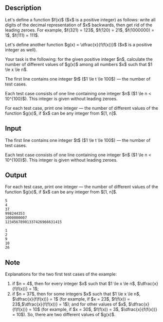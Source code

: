 ## Description

<div><p>Let's define a function $f(x)$ ($x$ is a positive integer) as follows: write all digits of the decimal representation of $x$ backwards, then get rid of the leading zeroes. For example, $f(321) = 123$, $f(120) = 21$, $f(1000000) = 1$, $f(111) = 111$.</p><p>Let's define another function $g(x) = \dfrac{x}{f(f(x))}$ ($x$ is a positive integer as well).</p><p>Your task is the following: for the given positive integer $n$, calculate the number of different values of $g(x)$ among all numbers $x$ such that $1 \le x \le n$.</p></div><div class="input-specification"><p>The first line contains one integer $t$ ($1 \le t \le 100$) — the number of test cases.</p><p>Each test case consists of one line containing one integer $n$ ($1 \le n &lt; 10^{100}$). This integer is given without leading zeroes.</p></div><div class="output-specification"><p>For each test case, print one integer — the number of different values of the function $g(x)$, if $x$ can be any integer from $[1, n]$.</p></div>

## Input

<p>The first line contains one integer $t$ ($1 \le t \le 100$) — the number of test cases.</p><p>Each test case consists of one line containing one integer $n$ ($1 \le n &lt; 10^{100}$). This integer is given without leading zeroes.</p>

## Output

<p>For each test case, print one integer — the number of different values of the function $g(x)$, if $x$ can be any integer from $[1, n]$.</p>





```input1
5
4
37
998244353
1000000007
12345678901337426966631415
```




```output1
1
2
9
10
26
```



## Note

<p>Explanations for the two first test cases of the example:</p><ol> <li> if $n = 4$, then for every integer $x$ such that $1 \le x \le n$, $\dfrac{x}{f(f(x))} = 1$; </li><li> if $n = 37$, then for some integers $x$ such that $1 \le x \le n$, $\dfrac{x}{f(f(x))} = 1$ (for example, if $x = 23$, $f(f(x)) = 23$,$\dfrac{x}{f(f(x))} = 1$); and for other values of $x$, $\dfrac{x}{f(f(x))} = 10$ (for example, if $x = 30$, $f(f(x)) = 3$, $\dfrac{x}{f(f(x))} = 10$). So, there are two different values of $g(x)$. </li></ol>
